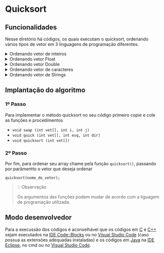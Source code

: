 # Quicksort
<!-- 
## Funcionamento
-->

## Funcionalidades
Nesse diretório há códigos, os quais executam o quicksort, ordenando vários tipos de vetor em 3 linguagens de programação diferentes.

<details>
<summary>Ordenando vetor de inteiros</summary>

### *Ordem crescente*
- [C](./c/quickIntCrescente.c)
- [C++](./cpp/quickIntCrescente.cpp)
- [Java](./java/quickIntCrescente.java)

### *Ordem decrescente*
- [C](./c/quickIntDecrescente.c)
- [C++](./cpp/quickIntDecrescente.cpp)
- [Java](./java/quickIntDecrescente.java)
</details>

<details>
<summary> Ordenando vetor Float</summary>

### *Ordem crescente*
- [C](./c/quickFloatCrescente.c)
- [C++](./cpp/quickFloatCrescente.cpp)
- [Java](./java/quickFloatCrescente.java)

### *Ordem decrescente*
- [C](./c/quickFloatDecrescente.c)
- [C++](./cpp/quickFloatDecrescente.cpp)
- [Java](./java/quickFloatDecrescente.java)
</details>

<details>
<summary>Ordenando vetor Double</summary>

### *Ordem crescente*
- [C](./c/quickDoubleCrescente.c)
- [C++](./cpp/quickDoubleCrescente.cpp)
- [Java](./java/quickDoubleCrescente.java)

### *Ordem decrescente*
- [C](./c/quickDoubleDecrescente.c)
- [C++](./cpp/quickDoubleDecrescente.cpp)
- [Java](./java/quickDoubleDecrescente.java)
</details>

<details>
<summary>Ordenando vetor de caracteres</summary>

### *Ordem crescente*
- [C](./c/quickCharCrescente.c)
- [C++](./cpp/quickCharCrescente.cpp)
- [Java](./java/quickCharCrescente.java)

### *Ordem decrescente*
- [C](./c/quickCharDecrescente.c)
- [C++](./cpp/quickCharDecrescente.cpp)
- [Java](./java/quickCharDecrescente.java)
</details> 

<details>
<summary>Ordenando vetor de Strings</summary>

### *Ordem crescente*
- C++ (em breve)
- [Java](./java/quickStringCrescente.java)

### *Ordem decrescente*
- C++ (em breve)
- [Java](./java/quickStringDecrescente.java)
</details>

## Implantação do algoritmo

### 1º Passo

Para implementar o método quicksort no seu código primeiro copie e cole as funções e procedimentos

- `void swap (int vet[], int i, int j)`
- `void quick (int vet[], int esq, int dir)`
- `void quicksort (int vet[])`

### 2º Passo

Por fim, para ordenar seu array chame pela função `quicksort()`, passando por parâmentto o vetor que deseja ordenar

``` 
quicksort(nome_do_vetor); 
```

> 💡 Observação
>
> Os argumentos das funções podem mudar de acordo com a liguagem de programação utilizada.

## Modo desenvolvedor

Para a execussão dos códigos é aconselhável que os códigos em [C](./c) e [C++](./cpp) sejam executados na [IDE Code::Blocks](https://www.codeblocks.org/) ou no [Visual Studio Code](https://code.visualstudio.com/) (caso possua as extensões adequadas instaladas) e os códigos em [Java](./java) na [IDE Eclipse](https://www.eclipse.org/), no cmd ou no [Visual Studio Code](https://code.visualstudio.com/).
